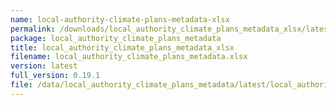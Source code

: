 ```yaml
---
name: local-authority-climate-plans-metadata-xlsx
permalink: /downloads/local_authority_climate_plans_metadata_xlsx/latest
package: local_authority_climate_plans_metadata
title: local_authority_climate_plans_metadata_xlsx
filename: local_authority_climate_plans_metadata.xlsx
version: latest
full_version: 0.19.1
file: /data/local_authority_climate_plans_metadata/latest/local_authority_climate_plans_metadata.xlsx
---
```


